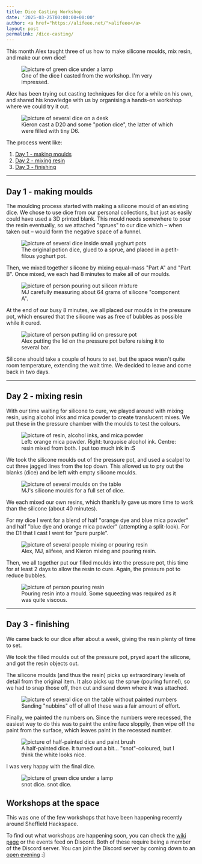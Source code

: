 ```yaml
---
title: Dice Casting Workshop
date: '2025-03-25T00:00:00+00:00'
author: <a href="https://alifeee.net/">alifeee</a>
layout: post
permalink: /dice-casting/
---
```


This month Alex taught three of us how to make silicone moulds, mix resin, and make our own dice!
<figure>
<img src="{{site.baseurl}}/assets/blog/2025-03-25-dice-casting-workshop/final-dice.jpg" alt="picture of green dice under a lamp" />
<figcaption>One of the dice I casted from the workshop. I'm very impressed.</figcaption>
</figure>

Alex has been trying out casting techniques for dice for a while on his own, and shared his knowledge with us by organising a hands-on workshop where we could try it out.

<figure>
<img src="{{site.baseurl}}/assets/blog/2025-03-25-dice-casting-workshop/final-potions.jpg" alt="picture of several dice on a desk" />
<figcaption>Kieron cast a D20 and some "potion dice", the latter of which were filled with tiny D6.</figcaption>
</figure>

The process went like:

1. [Day 1 - making moulds](#day-1---making-moulds)
2. [Day 2 - mixing resin](#day-2---mixing-resin)
3. [Day 3 - finishing](#day-3---finishing)

<hr>

## Day 1 - making moulds

The moulding process started with making a silicone mould of an existing dice. We chose to use dice from our personal collections, but just as easily could have used a 3D printed blank. This mould needs somewhere to pour the resin eventually, so we attached "sprues" to our dice which – when taken out – would form the negative space of a funnel.

<figure>
<img src="{{site.baseurl}}/assets/blog/2025-03-25-dice-casting-workshop/sprues.webp" alt="picture of several dice inside small yoghurt pots" />
<figcaption>The original potion dice, glued to a sprue, and placed in a petit-filous yoghurt pot.</figcaption>
</figure>

Then, we mixed together silicone by mixing equal-mass "Part A" and "Part B". Once mixed, we each had 8 minutes to make all of our moulds.

<figure>
<img src="{{site.baseurl}}/assets/blog/2025-03-25-dice-casting-workshop/mixing-silicone.webp" alt="picture of person pouring out silicon mixture" />
<figcaption>MJ carefully measuring about 64 grams of silicone "component A".</figcaption>
</figure>

At the end of our busy 8 minutes, we all placed our moulds in the pressure pot, which ensured that the silicone was as free of bubbles as possible while it cured.

<figure>
<img src="{{site.baseurl}}/assets/blog/2025-03-25-dice-casting-workshop/pressure-pot.webp" alt="picture of person putting lid on pressure pot" />
<figcaption>Alex putting the lid on the pressure pot before raising it to several bar.</figcaption>
</figure>

Silicone should take a couple of hours to set, but the space wasn't quite room temperature, extending the wait time. We decided to leave and come back in two days.

<hr>

## Day 2 - mixing resin

With our time waiting for silicone to cure, we played around with mixing resin, using alcohol inks and mica powder to create translucent mixes. We put these in the pressure chamber with the moulds to test the colours.

<figure>
<img src="{{site.baseurl}}/assets/blog/2025-03-25-dice-casting-workshop/dyes-and-mica.webp" alt="picture of resin, alcohol inks, and mica powder" />
<figcaption>Left: orange mica powder. Right: turquoise alcohol ink. Centre: resin mixed from both. I put too much ink in :S</figcaption>
</figure>

We took the silicone moulds out of the pressure pot, and used a scalpel to cut three jagged lines from the top down. This allowed us to pry out the blanks (dice) and be left with empty silicone moulds.

<figure>
<img src="{{site.baseurl}}/assets/blog/2025-03-25-dice-casting-workshop/moulds.webp" alt="picture of several moulds on the table" />
<figcaption>MJ's silicone moulds for a full set of dice.</figcaption>
</figure>

We each mixed our own resins, which thankfully gave us more time to work than the silicone (about 40 minutes).

For my dice I went for a blend of half "orange dye and blue mica powder" and half "blue dye and orange mica powder" (attempting a split-look). For the D1 that I cast I went for "pure purple".

<figure>
<img src="{{site.baseurl}}/assets/blog/2025-03-25-dice-casting-workshop/mixing-resin.webp" alt="picture of several people mixing or pouring resin" />
<figcaption>Alex, MJ, alifeee, and Kieron mixing and pouring resin.</figcaption>
</figure>

Then, we all together put our filled moulds into the pressure pot, this time for at least 2 days to allow the resin to cure. Again, the pressure pot to reduce bubbles.

<figure>
<img src="{{site.baseurl}}/assets/blog/2025-03-25-dice-casting-workshop/pouring-resin.webp" alt="picture of person pouring resin" />
<figcaption>Pouring resin into a mould. Some squeezing was required as it was quite viscous.</figcaption>
</figure>

<hr>

## Day 3 - finishing

We came back to our dice after about a week, giving the resin plenty of time to set.

We took the filled moulds out of the pressure pot, pryed apart the silicone, and got the resin objects out.

The silicone moulds (and thus the resin) picks up extraordinary levels of detail from the original item. It also picks up the sprue (pouring funnel), so we had to snap those off, then cut and sand down where it was attached.

<figure>
<img src="{{site.baseurl}}/assets/blog/2025-03-25-dice-casting-workshop/many-dice.webp" alt="picture of several dice on the table without painted numbers" />
<figcaption>Sanding "nubbins" off of all of these was a fair amount of effort.</figcaption>
</figure>

Finally, we painted the numbers on. Since the numbers were recessed, the easiest way to do this was to paint the entire face sloppily, then wipe off the paint from the surface, which leaves paint in the recessed number.

<figure>
<img src="{{site.baseurl}}/assets/blog/2025-03-25-dice-casting-workshop/painting-dice.webp" alt="picture of half-painted dice and paint brush" />
<figcaption>A half-painted dice. It turned out a bit... "snot"-coloured, but I think the white looks nice.</figcaption>
</figure>

I was very happy with the final dice.

<figure>
<img src="{{site.baseurl}}/assets/blog/2025-03-25-dice-casting-workshop/final-dice.jpg" alt="picture of green dice under a lamp" />
<figcaption>snot dice. snot dice.</figcaption>
</figure>

<!-- omit in toc -->
## Workshops at the space

This was one of the few workshops that have been happening recently around Sheffield Hackspace.

To find out what workshops are happening soon, you can check the [wiki page](https://wiki.shhm.uk/dokuwiki/doku.php?id=workshops) or the events feed on Discord. Both of these require being a member of the Discord server. You can join the Discord server by coming down to an [open evening](https://www.sheffieldhackspace.org.uk/calendar/) :]
